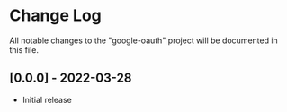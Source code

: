 # Change Log

All notable changes to the "google-oauth" project will be documented in this file.

## [0.0.0] - 2022-03-28

-   Initial release
